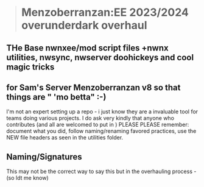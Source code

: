> # Menzoberranzan:EE 2023/2024 overunderdark overhaul

## THe Base nwnxee/mod script files +nwnx utilities, nwsync, nwserver doohickeys and cool magic tricks
for Sam's Server Menzoberranzan v8 so that things are " 'mo betta" :-) 
---
I'm not an expert setting up a repo - i just know they are a invaluable tool for teams doing various projects. I do ask very kindly that anyone who contributes (and all are welcomed to put in ) PLEASE PLEASE remember: document what you did, follow naming/renaming favored practices, use the NEW file headers as seen in the utilities folder.

## Naming/Signatures
This may not be the correct way to say this but in the overhauling process - (so ldt me know)
